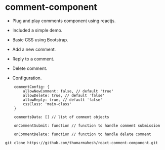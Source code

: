 # comment-component

- Plug and play comments component using reactjs.

- Included a simple demo.

- Basic CSS using Bootstrap.

- Add a new comment.

- Reply to a comment.

- Delete comment.

- Configuration.

```
	commentConfig: {
		allowNewComment: false, // default 'true'
		allowDelete: true, // default 'false'
		allowReply: true, // default 'false'
		cssClass: 'main-class'
	}

	commentsData: [] // list of comment objects

	onCommentSubmit: function // function to handle comment submission

	onCommentDelete: function // function to handle delete comment
```

`git clone https://github.com/thumarmahesh/react-comment-component.git`
